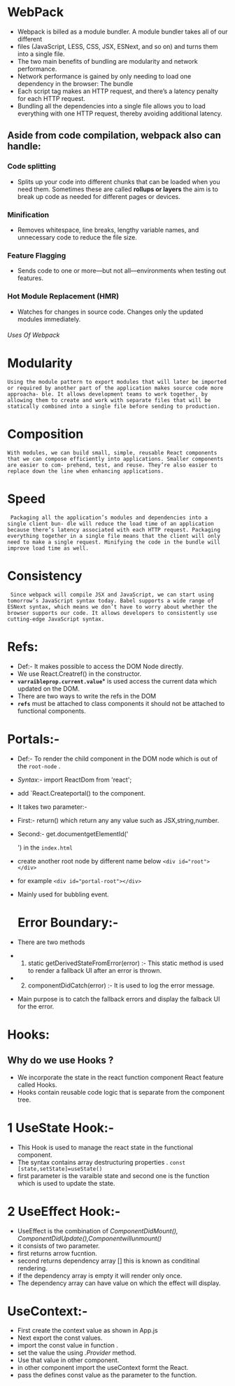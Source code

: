 # WebPack
- Webpack is billed as a module bundler. A module bundler takes all of our different
- files (JavaScript, LESS, CSS, JSX, ESNext, and so on) and turns them into a single file.
- The two main benefits of bundling are modularity and network performance.
- Network performance is gained by only needing to load one dependency  in the browser: The bundle
- Each script tag makes an HTTP request, and there’s a latency penalty for each HTTP request.
- Bundling all the dependencies into a single file allows you to load everything with one HTTP request, thereby avoiding additional latency.

## Aside from code compilation, webpack also can handle:

### Code splitting
- Splits up your code into different chunks that can be loaded when you need them. Sometimes these are called **rollups or layers** the aim is to break up code as needed for different pages or devices.
### Minification
- Removes whitespace, line breaks, lengthy variable names, and unnecessary code to reduce the file size.
### Feature Flagging
- Sends code to one or more—but not all—environments when testing out features.
### Hot Module Replacement (HMR)
- Watches for changes in source code. Changes only the updated modules immediately.

###### Uses Of Webpack

# Modularity
`Using the module pattern to export modules that will later be imported or
required by another part of the application makes source code more approacha‐
ble. It allows development teams to work together, by allowing them to create
and work with separate files that will be statically combined into a single file
before sending to production.`

# Composition
`` With modules, we can build small, simple, reusable React components that we
can compose efficiently into applications. Smaller components are easier to com‐
prehend, test, and reuse. They’re also easier to replace down the line when
enhancing applications. ``
# Speed
` Packaging all the application’s modules and dependencies into a single client bun‐
dle will reduce the load time of an application because there’s latency associated
with each HTTP request. Packaging everything together in a single file means
that the client will only need to make a single request. Minifying the code in the
bundle will improve load time as well.`

# Consistency
` Since webpack will compile JSX and JavaScript, we can start using tomorrow’s
JavaScript syntax today. Babel supports a wide range of ESNext syntax, which
means we don’t have to worry about whether the browser supports our code. It
allows developers to consistently use cutting-edge JavaScript syntax.`


# Refs:
- Def:- It makes possible to access the DOM Node directly.
- We use React.Creatref() in the constructor.
- **`varraibleprop.current.value`*** is used access the current data which updated on the DOM.
- There are two ways to write the refs in the DOM 
- **`refs`** must be attached to class components it should not be attached to functional components.

# Portals:-
- Def:- To render the child component in the DOM node which is out of the `root-node` .
- *Syntax*:- import ReactDom from 'react';
- add `React.Createportal() to the component.
- It takes two parameter:-
- First:- return() which return any any value such as JSX,string,number.
- Second:- get.documentgetElementId('<div id="portal-root"></div> ') in the `index.html`
- create another root node by different name below `<div id="root"></div>` 
- for example `<div id="portal-root"></div>`
- Mainly used for bubbling event.
  
  # Error Boundary:- 
- There are two methods 
-  1)  static getDerivedStateFromError(error) :- This static method is used to render a fallback 
  UI after an error is thrown.
- 2) componentDidCatch(error) :- It is used to log the error message.
- Main purpose is to catch the fallback errors and display the falback UI for the error.

# Hooks:
## Why do we use Hooks ?
- We incorporate the state in the react function component React feature called Hooks.
- Hooks contain reusable code logic that is separate from the component  tree.

# 1 UseState Hook:- 
- This Hook is used to manage the react state in the functional component.
- The syntax contains array destructuring properties .
  ``
  const [state,setState]=useState()
  ``
- first parameter is the varaible state and second one is the function which is used to update the state.

# 2 UseEffect Hook:-
- UseEffect is the combination of *ComponentDidMount(), ComponentDidUpdate(),Componentwillunmount()*
- it consists of two parameter.
- first returns  arrow fucntion.
- second returns dependency array [] this is known as conditinal rendering.
- if the dependency array is empty it will render only once.
- The dependency array can have value on which the effect will display. 

# UseContext:- 
- First create the context value as shown in App.js
- Next export the const values.
- import the const value in function .
- set the value the using *.Provider* method.
- Use that value in other component.
- in other component import the useContext formt the React.
- pass the defines const value as the parameter to the function.